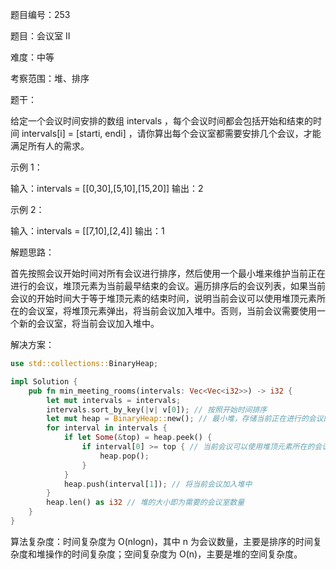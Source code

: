 题目编号：253

题目：会议室 II

难度：中等

考察范围：堆、排序

题干：

给定一个会议时间安排的数组 intervals ，每个会议时间都会包括开始和结束的时间 intervals[i] = [starti, endi] ，请你算出每个会议室都需要安排几个会议，才能满足所有人的需求。

示例 1：

输入：intervals = [[0,30],[5,10],[15,20]]
输出：2

示例 2：

输入：intervals = [[7,10],[2,4]]
输出：1

解题思路：

首先按照会议开始时间对所有会议进行排序，然后使用一个最小堆来维护当前正在进行的会议，堆顶元素为当前最早结束的会议。遍历排序后的会议列表，如果当前会议的开始时间大于等于堆顶元素的结束时间，说明当前会议可以使用堆顶元素所在的会议室，将堆顶元素弹出，将当前会议加入堆中。否则，当前会议需要使用一个新的会议室，将当前会议加入堆中。

解决方案：

```rust
use std::collections::BinaryHeap;

impl Solution {
    pub fn min_meeting_rooms(intervals: Vec<Vec<i32>>) -> i32 {
        let mut intervals = intervals;
        intervals.sort_by_key(|v| v[0]); // 按照开始时间排序
        let mut heap = BinaryHeap::new(); // 最小堆，存储当前正在进行的会议的结束时间
        for interval in intervals {
            if let Some(&top) = heap.peek() {
                if interval[0] >= top { // 当前会议可以使用堆顶元素所在的会议室
                    heap.pop();
                }
            }
            heap.push(interval[1]); // 将当前会议加入堆中
        }
        heap.len() as i32 // 堆的大小即为需要的会议室数量
    }
}
```

算法复杂度：时间复杂度为 O(nlogn)，其中 n 为会议数量，主要是排序的时间复杂度和堆操作的时间复杂度；空间复杂度为 O(n)，主要是堆的空间复杂度。
